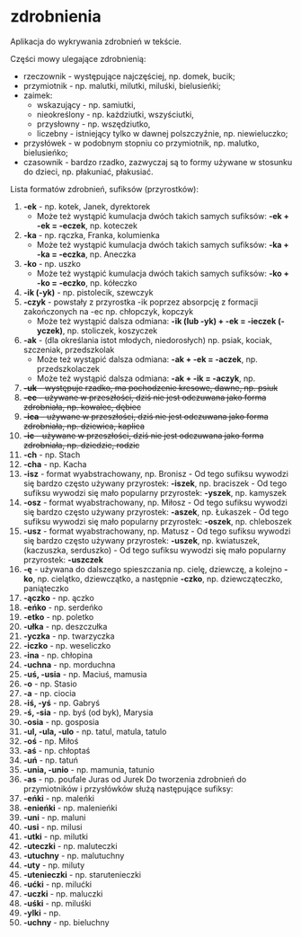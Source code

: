 # zdrobnienia
Aplikacja do wykrywania zdrobnień w tekście.

Części mowy ulegające zdrobnienią:
 - rzeczownik - występujące najczęściej, np. domek, bucik;
 - przymiotnik - np. malutki, milutki, miluśki, bielusieńki;
 - zaimek:
   - wskazujący - np. samiutki,
   - nieokreślony - np. każdziutki, wszyściutki,
   - przysłowny - np. wszędziutko,
   - liczebny - istniejący tylko w dawnej polszczyźnie, np. niewieluczko;
 - przysłówek - w podobnym stopniu co przymiotnik, np. malutko, bielusieńko;
 - czasownik - bardzo rzadko, zazwyczaj są to formy używane w stosunku do dzieci, np. płakuniać, płakusiać.

Lista formatów zdrobnień, sufiksów (przyrostków):
 1. **-ek** - np. kotek, Janek, dyrektorek
    - Może też wystąpić kumulacja dwóch takich samych sufiksów: **-ek + -ek = -eczek**, np. koteczek
 2. **-ka** - np. rączka, Franka, kolumienka
    - Może też wystąpić kumulacja dwóch takich samych sufiksów: **-ka + -ka = -eczka**, np. Aneczka
 3. **-ko** - np. uszko
    - Może też wystąpić kumulacja dwóch takich samych sufiksów: **-ko + -ko = -eczko**, np. kółeczko
 4. **-ik (-yk)** - np. pistolecik, szewczyk
 5. **-czyk** - powstały z przyrostka -ik poprzez absorpcję z formacji zakończonych na -ec np. chłopczyk, kopczyk
    - Może też wystąpić dalsza odmiana: **-ik (lub -yk) + -ek = -ieczek (-yczek)**, np. stoliczek, koszyczek
 6. **-ak** - (dla określania istot młodych, niedorosłych) np. psiak, kociak, szczeniak, przedszkolak
    - Może też wystąpić dalsza odmiana: **-ak + -ek = -aczek**, np. przedszkolaczek
    - Może też wystąpić dalsza odmiana: **-ak + -ik = -aczyk**, np.
 7. ~~**-uk** - występuje rzadko, ma pochodzenie kresowe, dawne, np. psiuk~~
 8. ~~**-ec** - używane w przeszłości, dziś nie jest odczuwana jako forma zdrobniała, np. kowalec, dębiec~~
 9. ~~**-ica** - używane w przeszłości, dziś nie jest odczuwana jako forma zdrobniała, np. dziewica, kaplica~~
 10. ~~**-ic** - używane w przeszłości, dziś nie jest odczuwana jako forma zdrobniała, np. dziedzic, rodzic~~
 11. **-ch** - np. Stach
 12. **-cha** - np. Kacha
 13. **-isz** - format wyabstrachowany, np. Bronisz
    - Od tego sufiksu wywodzi się bardzo często używany przyrostek: **-iszek**, np. braciszek
    - Od tego sufiksu wywodzi się mało popularny przyrostek: **-yszek**, np. kamyszek
 14. **-osz** - format wyabstrachowany, np. Miłosz
    - Od tego sufiksu wywodzi się bardzo często używany przyrostek: **-aszek**, np. Łukaszek
    - Od tego sufiksu wywodzi się mało popularny przyrostek: **-oszek**, np. chleboszek
 15. **-usz** - format wyabstrachowany, np. Matusz
    - Od tego sufiksu wywodzi się bardzo często używany przyrostek: **-uszek**, np. kwiatuszek, (kaczuszka, serduszko)
    - Od tego sufiksu wywodzi się mało popularny przyrostek: **-uszczek**
 16. **-ę** - używana do dalszego spieszczania np. cielę, dziewczę, a kolejno **-ko**, np. cielątko, dziewczątko, a następnie **-czko**, np. dziewcząteczko, paniąteczko
 18. **-ączko** - np. ączko
 19. **-eńko** - np. serdeńko
 20. **-etko** - np. poletko
 21. **-ułka** - np. deszczułka
 22. **-yczka** - np. twarzyczka
 23. **-iczko** - np. weseliczko
 24. **-ina** - np. chłopina
 25. **-uchna** - np. morduchna
 26. **-uś, -usia** - np. Maciuś, mamusia
 27. **-o** - np. Stasio
 28. **-a** - np. ciocia
 29. **-iś, -yś** - np. Gabryś
 30. **-ś, -sia** - np. byś (od byk), Marysia
 31. **-osia** - np. gosposia
 32. **-ul, -ula, -ulo** - np. tatul, matula, tatulo
 33. **-oś** - np. Miłoś
 34. **-aś** - np. chłoptaś
 35. **-uń** - np. tatuń
 36. **-unia, -unio** - np. mamunia, tatunio
 37. **-as** - np. poufale Juras od Jurek
 Do tworzenia zdrobnień do przymiotników i przysłówków służą następujące sufiksy:
 38. **-eńki** - np. maleńki
 39. **-enieńki** - np. malenieńki
 40. **-uni** - np. maluni
 41. **-usi** - np. milusi
 42. **-utki** - np. milutki
 43. **-uteczki** - np. maluteczki
 44. **-utuchny** - np. malutuchny
 45. **-uty** - np. miluty
 46. **-utenieczki** - np. starutenieczki
 47. **-ućki** - np. milućki
 48. **-uczki** - np. maluczki
 49. **-uśki** - np. miluśki
 50. **-ylki** - np.
 51. **-uchny** - np. bieluchny
